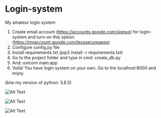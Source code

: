 # Login-system
My amateur login system

1. Create email account (https://accounts.google.com/signup) for login-system and turn-on this option: (https://myaccount.google.com/lesssecureapps)
2. Configure config.py file
3. Install requirements.txt (pip3 install -r requirements.txt)
5. Go to the project folder and type in cmd: create_db.py
6. And: uvicorn main:app
7. Voilà! You have login system on your own. Go to the localhost:8000 and enjoy.

(btw my version of python: 3.8.5)

![Alt Text](https://media.giphy.com/media/b2d4aN4ArSbqjTlhI1/giphy.gif)

![Alt Text](https://media.giphy.com/media/g74b8d1JfAYlgLAbYA/giphy.gif)

![Alt Text](https://media.giphy.com/media/tX8WG5uVOavv8Zr8Sf/giphy.gif)


